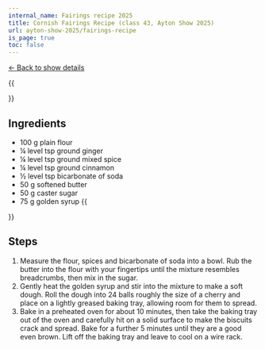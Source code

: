 ```yaml
---
internal_name: Fairings recipe 2025
title: Cornish Fairings Recipe (class 43, Ayton Show 2025)
url: ayton-show-2025/fairings-recipe
is_page: true
toc: false
---
```

[← Back to show details](/ayton-show-2025)

{{<aside side="left">}}
## Ingredients

* 100 g plain flour
* ¼ level tsp ground ginger
* ¼ level tsp ground mixed spice
* ¼ level tsp ground cinnamon
* ½ level tsp bicarbonate of soda
* 50 g softened butter
* 50 g caster sugar
* 75 g golden syrup
{{</aside>}}

## Steps

1. Measure the flour, spices and bicarbonate of soda into a bowl. Rub the butter into the flour with your fingertips until the mixture resembles breadcrumbs, then mix in the sugar.
2. Gently heat the golden syrup and stir into the mixture to make a soft dough. Roll the dough into 24 balls roughly the size of a cherry and place on a lightly greased baking tray, allowing room for them to spread.
3. Bake in a preheated oven for about 10 minutes, then take the baking tray out of the oven and carefully hit on a solid surface to make the biscuits crack and spread. Bake for a further 5 minutes until they are a good even brown. Lift off the baking tray and leave to cool on a wire rack.
